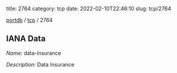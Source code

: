 title: 2764
category: tcp
date: 2022-02-10T22:46:10
slug: tcp/2764

[portdb](/) / [tcp](/category/tcp.html) / 2764


## IANA Data

_Name:_ data-insurance

_Description:_ Data Insurance

